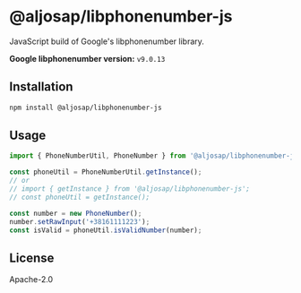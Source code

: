 # @aljosap/libphonenumber-js

JavaScript build of Google's libphonenumber library.

**Google libphonenumber version:** `v9.0.13`

## Installation

```bash
npm install @aljosap/libphonenumber-js
```

## Usage

```typescript
import { PhoneNumberUtil, PhoneNumber } from '@aljosap/libphonenumber-js';

const phoneUtil = PhoneNumberUtil.getInstance();
// or
// import { getInstance } from '@aljosap/libphonenumber-js';
// const phoneUtil = getInstance();

const number = new PhoneNumber();
number.setRawInput('+38161111223');
const isValid = phoneUtil.isValidNumber(number);
```

## License

Apache-2.0
